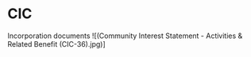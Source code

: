 # CIC
Incorporation documents
![(Community Interest Statement - Activities & Related Benefit (CIC-36).jpg)]